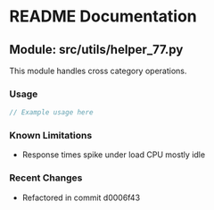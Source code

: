 # README Documentation

## Module: src/utils/helper_77.py

This module handles cross category operations.

### Usage

```javascript
// Example usage here
```

### Known Limitations

- Response times spike under load CPU mostly idle

### Recent Changes

- Refactored in commit d0006f43
